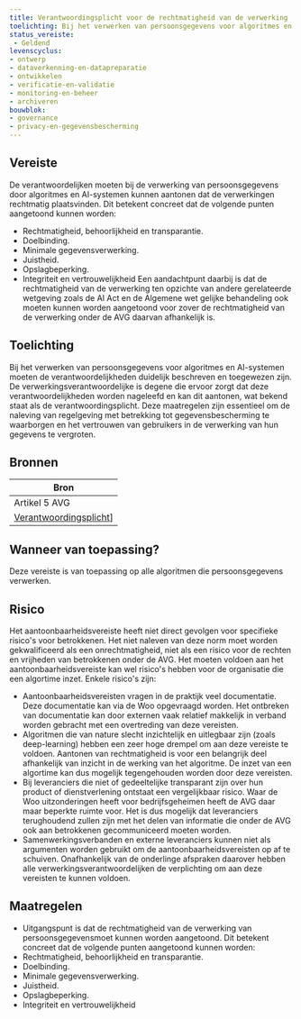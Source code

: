 ```yaml
---
title: Verantwoordingsplicht voor de rechtmatigheid van de verwerking
toelichting: Bij het verwerken van persoonsgegevens voor algoritmes en AI-systemen moeten de verantwoordelijken kunnen aantonen dat de verwerking rechtmatig is.
status_vereiste: 
 - Geldend
levenscyclus: 
- ontwerp
- dataverkenning-en-datapreparatie
- ontwikkelen
- verificatie-en-validatie
- monitoring-en-beheer
- archiveren
bouwblok: 
- governance
- privacy-en-gegevensbescherming
---
```


<!-- tags -->
## Vereiste

De verantwoordelijken moeten bij de verwerking van persoonsgegevens door algoritmes en AI-systemen kunnen aantonen dat de verwerkingen rechtmatig plaatsvinden.
Dit betekent concreet dat de volgende punten aangetoond kunnen worden:

 - Rechtmatigheid, behoorlijkheid en transparantie.
 - Doelbinding.
 - Minimale gegevensverwerking.
 - Juistheid.
 - Opslagbeperking.
 - Integriteit en vertrouwelijkheid
Een aandachtpunt daarbij is dat de rechtmatigheid van de verwerking ten opzichte van andere gerelateerde wetgeving zoals de AI Act en de Algemene wet gelijke behandeling ook moeten kunnen worden aangetoond voor zover de rechtmatigheid van de verwerking onder de AVG daarvan afhankelijk is.

## Toelichting 

Bij het verwerken van persoonsgegevens voor algoritmes en AI-systemen moeten de verantwoordelijkheden duidelijk beschreven en toegewezen zijn.
De verwerkingsverantwoordelijke is degene die ervoor zorgt dat deze verantwoordelijkheden worden nageleefd en kan dit aantonen, wat bekend staat als de verantwoordingsplicht.
Deze maatregelen zijn essentieel om de naleving van regelgeving met betrekking tot gegevensbescherming te waarborgen en het vertrouwen van gebruikers in de verwerking van hun gegevens te vergroten.

## Bronnen 

| Bron                        |
|-------------|
|Artikel 5 AVG|
| [Verantwoordingsplicht](https://www.autoriteitpersoonsgegevens.nl/themas/basis-avg/avg-algemeen/verantwoordingsplicht)]

## Wanneer van toepassing? 
Deze vereiste is van toepassing op alle algoritmen die persoonsgegevens verwerken.


## Risico 

Het aantoonbaarheidsvereiste heeft niet direct gevolgen voor specifieke risico's voor betrokkenen. Het niet naleven van deze norm moet worden gekwalificeerd als een onrechtmatigheid, niet als een risico voor de rechten en vrijheden van betrokkenen onder de AVG. Het moeten voldoen aan het aantoonbaarheidsvereiste kan wel risico's hebben voor de organisatie die een algortime inzet. Enkele risico's zijn:
- Aantoonbaarheidsvereisten vragen in de praktijk veel documentatie. Deze documentatie kan via de Woo opgevraagd worden. Het ontbreken van documentatie kan door externen vaak relatief makkelijk in verband worden gebracht met een overtreding van deze vereisten.
- Algoritmen die van nature slecht inzichtelijk en uitlegbaar zijn (zoals deep-learning) hebben een zeer hoge drempel om aan deze vereiste te voldoen. Aantonen van rechtmatigheid is voor een belangrijk deel afhankelijk van inzicht in de werking van het algoritme. De inzet van een algortime kan dus mogelijk tegengehouden worden door deze vereisten.
- Bij leveranciers die niet of gedeeltelijke transparant zijn over hun product of dienstverlening ontstaat een vergelijkbaar risico. Waar de Woo uitzonderingen heeft voor bedrijfsgeheimen heeft de AVG daar maar beperkte ruimte voor. Het is dus mogelijk dat leveranciers terughoudend zullen zijn met het delen van informatie die onder de AVG ook aan betrokkenen gecommuniceerd moeten worden.
- Samenwerkingsverbanden en externe leveranciers kunnen niet als argumenten worden gebruikt om de aantoonbaarheidsvereisten op af te schuiven. Onafhankelijk van de onderlinge afspraken daarover hebben alle verwerkingsverantwoordelijken de verplichting om aan deze vereisten te kunnen voldoen. 



## Maatregelen 

- Uitgangspunt is dat de rechtmatigheid van de verwerking van persoonsgegevensmoet kunnen worden aangetoond. Dit betekent concreet dat de volgende punten aangetoond kunnen worden:
 - Rechtmatigheid, behoorlijkheid en transparantie.
 - Doelbinding.
 - Minimale gegevensverwerking.
 - Juistheid.
 - Opslagbeperking.
 - Integriteit en vertrouwelijkheid
